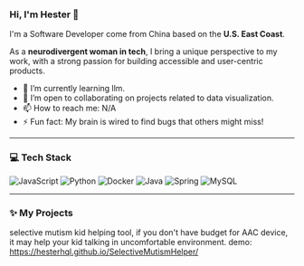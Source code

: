 ### Hi, I'm Hester 👋

I'm a Software Developer come from China based on the **U.S. East Coast**. 

As a **neurodivergent woman in tech**, I bring a unique perspective to my work, with a strong passion for building accessible and user-centric products.

- 🌱 I’m currently learning llm.
- 👯 I’m open to collaborating on projects related to data visualization.
- 📫 How to reach me: N/A
- ⚡ Fun fact: My brain is wired to find bugs that others might miss!

---

### 💻 Tech Stack
<img src="https://img.shields.io/badge/JavaScript-F7DF1E?style=for-the-badge&logo=javascript&logoColor=black" alt="JavaScript" />
<img src="https://img.shields.io/badge/Python-3776AB?style=for-the-badge&logo=python&logoColor=white" alt="Python" />
<img src="https://img.shields.io/badge/Docker-2496ED?style=for-the-badge&logo=docker&logoColor=white" alt="Docker" />
<img src="https://img.shields.io/badge/Java-ED8B00?style=for-the-badge&logo=openjdk&logoColor=white" alt="Java" />
<img src="https://img.shields.io/badge/Spring-6DB33F?style=for-the-badge&logo=spring&logoColor=white" alt="Spring" />
<img src="https://img.shields.io/badge/MySQL-4479A1?style=for-the-badge&logo=mysql&logoColor=white" alt="MySQL" />

---

### ✨ My Projects
selective mutism kid helping tool, if you don't have budget for AAC device, it may help your kid talking in uncomfortable environment.
demo: https://hesterhql.github.io/SelectiveMutismHelper/
